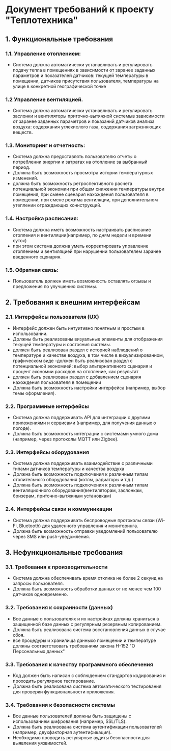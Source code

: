 # Документ требований к проекту "Теплотехника"

## 1. Функциональные требования

### 1.1. Управление отоплением:
- Система должна автоматически устанавливать и регулировать подачу тепла в помещениях в зависимости от заранее заданных параметров и показателей датчиков: текущей температуры в помещении, датчиков присутствия пользователя, температуры на улице в конкретной географической точке
### 1.2 Управление вентиляцией.
- Система должна автоматически устанавливать и регулировать заслонки и вентиляторы приточно-вытяжной системыв зависимости от заранее заданных параметров и показаний датчиков анализа воздуха: содержания углекислого газа, содержания загрязняющих веществ.
### 1.3. Мониторинг и отчетность:
- Система должна предоставлять пользователю отчеты о потреблении энергии и затратах на отопление за выбранный период.
- Должна быть возможность просмотра истории температурных изменений.
- должна быть возможность ретроспективного расчета потенциальной экономии при общем снижении температуры внутри помещения, при смене сценария нахождения пользователя в помещении, при смене режима вентиляции, при дополнительном утеплении ограждающих коннструкций.

### 1.4. Настройка расписания:
- Система должна иметь возможность настраивать расписание отопления и вентиляции(например, по дням недели и времени суток)
- при этом система должна уметь корректировать управление отоплением и вентиляцией при нарушении пользователем заранее введенного сценария.
### 1.5. Обратная связь:
- Пользователь должен иметь возможность оставлять отзывы и предложения по улучшению системы.

## 2. Требования к внешним интерфейсам

### 2.1. Интерфейсы пользователя (UX)
- Интерфейс должен быть интуитивно понятным и простым в использовании.
- Должны быть реализованы визуальные элементы для отображения текущей температуры и состояния системы.
- должен быть реализован раздел с историей наблюдений о температуре и качестве воздуха, в том числе в визуализированном, графическом виде
-должен быть реализован раздел с потенциальной экономией: выбор альтернативного сценария и процент экономии расходов на отопление, как результат
- должен быть реализован раздел с добавлением сценария нахождения пользователя в помещении
- Должна быть возможность настройки интерфейса (например, выбор темы оформления).

### 2.2. Программные интерфейсы
- Система должна поддерживать API для интеграции с другими приложениями и сервисами (например, для получения данных о погоде).
- Должна быть возможность интеграции с системами умного дома (например, через протоколы MQTT или Zigbee).

### 2.3. Интерфейсы оборудования
- Система должна поддерживать взаимодействие с различными типами датчиков температуры и качества воздуха
- Должна быть возможность подключения к различным типам отопительного оборудования (котлы, радиаторы и т.д.)
- Должна быть возможность подключения к различным типам вентиляционного оборудования(вентиляторам, заслонкам, бризерам, приточно-вытяжным установкам)

### 2.4. Интерфейсы связи и коммуникации
- Система должна поддерживать беспроводные протоколы связи (Wi-Fi, Bluetooth) для удаленного управления и мониторинга.
- Должна быть возможность отправки уведомлений пользователю через SMS или push-уведомления.

## 3. Нефункциональные требования

### 3.1. Требования к производительности
- Система должна обеспечивать время отклика не более 2 секунд на запросы пользователя.
- Должна быть возможность обработки данных от не менее чем 100 датчиков одновременно.

### 3.2. Требования к сохранности (данных)
- Все данные о пользователях и их настройках должны храниться в защищенной базе данных с регулярным резервным копированием.
- Должна быть реализована система восстановления данных в случае сбоя.
- все процедуры и хранилища данныхо помещении и температуре должны соответствовать требованиям закона Н-152 "О Персональных данных"

### 3.3. Требования к качеству программного обеспечения
- Код должен быть написан с соблюдением стандартов кодирования и проходить регулярное тестирование.
- Должна быть реализована система автоматического тестирования для проверки функциональности приложения.

### 3.4. Требования к безопасности системы
- Все данные пользователей должны быть защищены с использованием шифрования (например, SSL/TLS).
- Должна быть реализована система аутентификации пользователей (например, двухфакторная аутентификация).
- Необходимо проводить регулярные аудиты безопасности для выявления уязвимостей.
